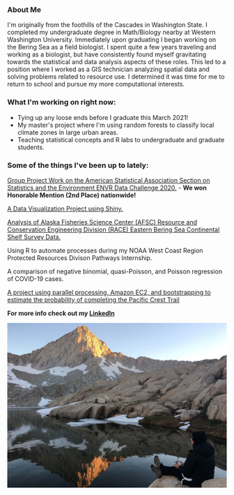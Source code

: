 ### About Me

I'm originally from the foothills of the Cascades in Washington State. I completed my undergraduate degree in Math/Biology nearby at Western Washington University. Immediately upon graduating I began working on the Bering Sea as a field biologist. I spent quite a few years traveling and working as a biologist, but have consistently found myself gravitating towards the statistical and data analysis aspects of these roles. This led to a position where I worked as a GIS technician analyzing spatial data and solving problems related to resource use. I determined it was time for me to return to school and pursue my more computational interests. 

### What I'm working on right now: 

* Tying up any loose ends before I graduate this March 2021!
* My master's project where I'm using random forests to classify local climate zones in large urban areas. 
* Teaching statistical concepts and R labs to undergraduate and graduate students. 

### Some of the things I've been up to lately:

[Group Project Work on the American Statistical Association Section on Statistics and the Environment ENVR Data Challenge 2020.](https://jimmylovestea.shinyapps.io/datadash/) - **We won Honorable Mention (2nd Place) nationwide!**

[A Data Visualization Project using Shiny.](https://erickabsmith.shinyapps.io/catch-data/)

[Analysis of Alaska Fisheries Science Center (AFSC) Resource and Conservation Engineering Division (RACE) Eastern Bering Sea Continental Shelf Survey Data.](https://github.com/erickabsmith/flatfish_2020)

Using R to automate processes during my NOAA West Coast Region Protected Resources Divison Pathways Internship.

A comparison of negative binomial, quasi-Poisson, and Poisson regression of COVID-19 cases.

[A project using parallel processing, Amazon EC2, and bootstrapping to estimate the probability of completing the Pacific Crest Trail](https://github.com/ST541-Fall2020/erickabsmith-project-trail)

**For more info check out my [LinkedIn](https://www.linkedin.com/in/erickabsmith/)**

![ ](images/mineral_king.JPG)
